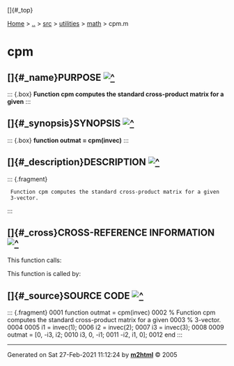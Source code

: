 []{#_top}

<div>

[Home](../../../../index.html) \> [..](#) \> [src](#) \> [utilities](#)
\> [math](index.html) \> cpm.m

</div>

# cpm

## []{#_name}PURPOSE [![\^](../../../../up.png)](#_top)

::: {.box}
**Function cpm computes the standard cross-product matrix for a given**
:::

## []{#_synopsis}SYNOPSIS [![\^](../../../../up.png)](#_top)

::: {.box}
**function outmat = cpm(invec)**
:::

## []{#_description}DESCRIPTION [![\^](../../../../up.png)](#_top)

::: {.fragment}
``` {.comment}
 Function cpm computes the standard cross-product matrix for a given
 3-vector.
```
:::

## []{#_cross}CROSS-REFERENCE INFORMATION [![\^](../../../../up.png)](#_top)

This function calls:

This function is called by:

## []{#_source}SOURCE CODE [![\^](../../../../up.png)](#_top)

::: {.fragment}
    0001 function outmat = cpm(invec)
    0002     % Function cpm computes the standard cross-product matrix for a given
    0003     % 3-vector.
    0004 
    0005     i1 = invec(1);
    0006     i2 = invec(2);
    0007     i3 = invec(3);
    0008 
    0009     outmat = [0, -i3, i2;
    0010               i3, 0, -i1;
    0011               -i2, i1, 0];
    0012 end
:::

------------------------------------------------------------------------

Generated on Sat 27-Feb-2021 11:12:24 by
**[m2html](http://www.artefact.tk/software/matlab/m2html/ "Matlab Documentation in HTML")**
© 2005

